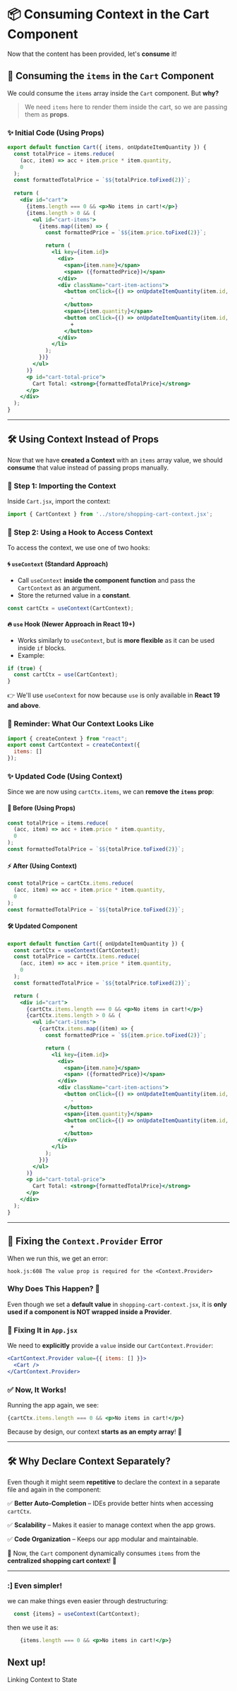# 📦 Consuming Context in the Cart Component

Now that the content has been provided, let's **consume** it!

## 🛒 Consuming the `items` in the `Cart` Component

We could consume the `items` array inside the `Cart` component. But **why?**

> We need `items` here to render them inside the cart, so we are passing them as **props**.

### ✨ Initial Code (Using Props)

```jsx
export default function Cart({ items, onUpdateItemQuantity }) {
  const totalPrice = items.reduce(
    (acc, item) => acc + item.price * item.quantity,
    0
  );
  const formattedTotalPrice = `$${totalPrice.toFixed(2)}`;
  
  return (
    <div id="cart">
      {items.length === 0 && <p>No items in cart!</p>}
      {items.length > 0 && (
        <ul id="cart-items">
          {items.map((item) => {
            const formattedPrice = `$${item.price.toFixed(2)}`;

            return (
              <li key={item.id}>
                <div>
                  <span>{item.name}</span>
                  <span> ({formattedPrice})</span>
                </div>
                <div className="cart-item-actions">
                  <button onClick={() => onUpdateItemQuantity(item.id, -1)}>
                    -
                  </button>
                  <span>{item.quantity}</span>
                  <button onClick={() => onUpdateItemQuantity(item.id, 1)}>
                    +
                  </button>
                </div>
              </li>
            );
          })}
        </ul>
      )}
      <p id="cart-total-price">
        Cart Total: <strong>{formattedTotalPrice}</strong>
      </p>
    </div>
  );
}
```

---

## 🛠 Using Context Instead of Props

Now that we have **created a Context** with an `items` array value, we should **consume** that value instead of passing props manually.

### 🔌 Step 1: Importing the Context

Inside `Cart.jsx`, import the context:

```jsx
import { CartContext } from '../store/shopping-cart-context.jsx';
```

### 🔄 Step 2: Using a Hook to Access Context

To access the context, we use one of two hooks:

#### 🌀 `useContext` (Standard Approach)

- Call `useContext` **inside the component function** and pass the `CartContext` as an argument.
- Store the returned value in a **constant**.

```jsx
const cartCtx = useContext(CartContext);
```

#### 🔥 `use` Hook (Newer Approach in React 19+)

- Works similarly to `useContext`, but is **more flexible** as it can be used inside `if` blocks.
- Example:

```jsx
if (true) {
  const cartCtx = use(CartContext);
}
```

👉 We'll use `useContext` for now because `use` is only available in **React 19 and above**.

### 📝 Reminder: What Our Context Looks Like

```jsx
import { createContext } from "react";
export const CartContext = createContext({
  items: []
});
```

### ✨ Updated Code (Using Context)

Since we are now using `cartCtx.items`, we can **remove the `items` prop**:

#### 🚀 **Before** (Using Props)

```jsx
const totalPrice = items.reduce(
  (acc, item) => acc + item.price * item.quantity,
  0
);
const formattedTotalPrice = `$${totalPrice.toFixed(2)}`;
```

#### ⚡ **After** (Using Context)

```jsx
const totalPrice = cartCtx.items.reduce(
  (acc, item) => acc + item.price * item.quantity,
  0
);
const formattedTotalPrice = `$${totalPrice.toFixed(2)}`;
```

#### 🛠 Updated Component

```jsx
export default function Cart({ onUpdateItemQuantity }) {
  const cartCtx = useContext(CartContext);
  const totalPrice = cartCtx.items.reduce(
    (acc, item) => acc + item.price * item.quantity,
    0
  );
  const formattedTotalPrice = `$${totalPrice.toFixed(2)}`;

  return (
    <div id="cart">
      {cartCtx.items.length === 0 && <p>No items in cart!</p>}
      {cartCtx.items.length > 0 && (
        <ul id="cart-items">
          {cartCtx.items.map((item) => {
            const formattedPrice = `$${item.price.toFixed(2)}`;

            return (
              <li key={item.id}>
                <div>
                  <span>{item.name}</span>
                  <span> ({formattedPrice})</span>
                </div>
                <div className="cart-item-actions">
                  <button onClick={() => onUpdateItemQuantity(item.id, -1)}>
                    -
                  </button>
                  <span>{item.quantity}</span>
                  <button onClick={() => onUpdateItemQuantity(item.id, 1)}>
                    +
                  </button>
                </div>
              </li>
            );
          })}
        </ul>
      )}
      <p id="cart-total-price">
        Cart Total: <strong>{formattedTotalPrice}</strong>
      </p>
    </div>
  );
}
```

---

## 🚨 Fixing the `Context.Provider` Error

When we run this, we get an error:

```
hook.js:608 The value prop is required for the <Context.Provider>
```

### Why Does This Happen? 🤔

Even though we set a **default value** in `shopping-cart-context.jsx`, it is **only used if a component is NOT wrapped inside a Provider**.

### 🔧 Fixing It in `App.jsx`

We need to **explicitly** provide a `value` inside our `CartContext.Provider`:

```jsx
<CartContext.Provider value={{ items: [] }}>
  <Cart />
</CartContext.Provider>
```

### ✅ Now, It Works!

Running the app again, we see:

```jsx
{cartCtx.items.length === 0 && <p>No items in cart!</p>}
```

Because by design, our context **starts as an empty array**! 🎉

---

## 🛠 Why Declare Context Separately?

Even though it might seem **repetitive** to declare the context in a separate file and again in the component:

✅ **Better Auto-Completion** – IDEs provide better hints when accessing `cartCtx`.

✅ **Scalability** – Makes it easier to manage context when the app grows.

✅ **Code Organization** – Keeps our app modular and maintainable.

🚀 Now, the `Cart` component dynamically consumes `items` from the **centralized shopping cart context**! 🎯

---

### :] Even simpler!
we can make things even easier through destructuring: 
```jsx
  const {items} = useContext(CartContext);
```
then we use it as:
```jsx
    {items.length === 0 && <p>No items in cart!</p>}
```

## Next up!
Linking Context to State


